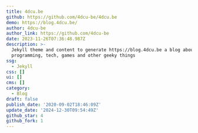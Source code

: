 ```yaml
---
title: 4dcu.be
github: https://github.com/4dcu-be/4dcu.be
demo: https://blog.4dcu.be/
author: 4dcu-be
author_link: https://github.com/4dcu-be
date: 2023-11-26T07:36:48.987Z
description: >-
  Jekyll theme and content to generate https://blog.4dcu.be a blog about
  programming, tech, games and other geeky things
ssg:
  - Jekyll
css: []
ui: []
cms: []
category:
  - Blog
draft: false
publish_date: '2020-09-02T18:46:09Z'
update_date: '2024-12-30T09:54:49Z'
github_star: 4
github_fork: 1
---
```

